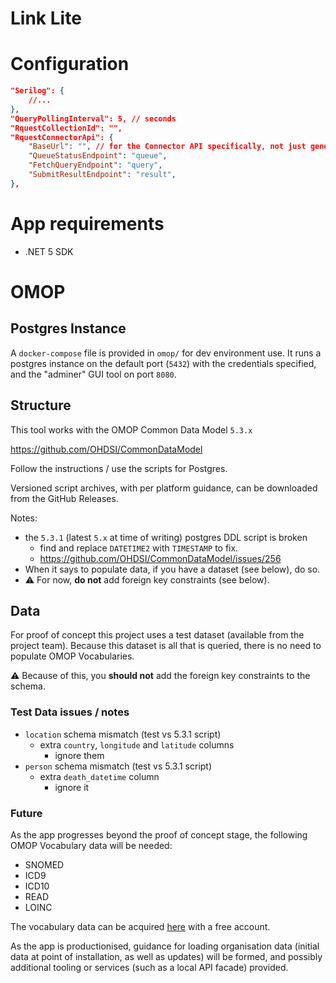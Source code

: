 # Link Lite

# Configuration

```json
"Serilog": {
    //...
},
"QueryPollingInterval": 5, // seconds
"RquestCollectionId": "",
"RquestConnectorApi": {
    "BaseUrl": "", // for the Connector API specifically, not just general RQUEST URL, e.g. `https://rquestserver.com/task/capi/`,
    "QueueStatusEndpoint": "queue",
    "FetchQueryEndpoint": "query",
    "SubmitResultEndpoint": "result",
},
```

# App requirements
- .NET 5 SDK

# OMOP

## Postgres Instance

A `docker-compose` file is provided in `omop/` for dev environment use. It runs a postgres instance on the default port (`5432`) with the credentials specified, and the "adminer" GUI tool on port `8080`.

## Structure

This tool works with the OMOP Common Data Model `5.3.x`

https://github.com/OHDSI/CommonDataModel

Follow the instructions / use the scripts for Postgres.

Versioned script archives, with per platform guidance, can be downloaded from the GitHub Releases.

Notes:
- the `5.3.1` (latest `5.x` at time of writing) postgres DDL script is broken
  - find and replace `DATETIME2` with `TIMESTAMP` to fix.
  - https://github.com/OHDSI/CommonDataModel/issues/256
- When it says to populate data, if you have a dataset (see below), do so.
- ⚠ For now, **do not** add foreign key constraints (see below).

## Data

For proof of concept this project uses a test dataset (available from the project team). Because this dataset is all that is queried, there is no need to populate OMOP Vocabularies.

⚠ Because of this, you **should not** add the foreign key constraints to the schema.

### Test Data issues / notes

- `location` schema mismatch (test vs 5.3.1 script)
  - extra `country`, `longitude` and `latitude` columns
    - ignore them
- `person` schema mismatch (test vs 5.3.1 script)
  - extra `death_datetime` column
    - ignore it

### Future

As the app progresses beyond the proof of concept stage, the following OMOP Vocabulary data will be needed:

- SNOMED
- ICD9
- ICD10
- READ
- LOINC

The vocabulary data can be acquired [here](https://athena.ohdsi.org/vocabulary/list) with a free account.

As the app is productionised, guidance for loading organisation data (initial data at point of installation, as well as updates) will be formed, and possibly additional tooling or services (such as a local API facade) provided.